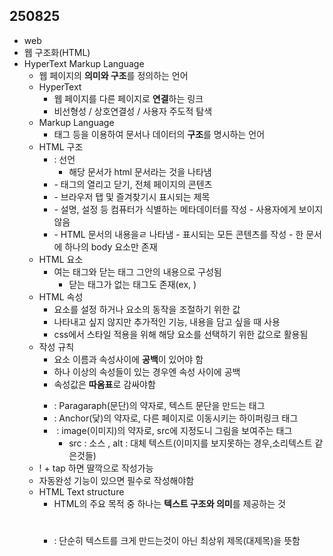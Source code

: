 ## 250825
- web
- 웹 구조화(HTML)
- HyperText Markup Language
  - 웹 페이지의 **의미와 구조**를 정의하는 언어
  - HyperText
    - 웹 페이지를 다른 페이지로 **연결**하는 링크
    - 비선형성 / 상호연결성 / 사용자 주도적 탐색
  - Markup Language
    - 태그 등을 이용하여 문서나 데이터의 **구조**를 명시하는 언어
  - HTML 구조
    - <!DOCTYPE html> : 선언
      - 해당 문서가 html 문서라는 것을 나타냄
    - <html></html>
      - 태그의 열리고 닫기, 전체 페이지의 콘텐츠
    - <title></title>
      - 브라우저 탭 및 즐겨찾기시 표시되는 제목
    - <head></head>
      - 설명, 설정 등 컴퓨터가 식별하는 메타데이터를 작성
      - 사용자에게 보이지 않음
    - <body></body>
      - HTML 문서의 내용을ㄹ 나타냄
      - 표시되는 모든 콘텐츠를 작성
      - 한 문서에 하나의 body 요소만 존재
  - HTML 요소
    - 여는 태그와 닫는 태그 그안의 내용으로 구성됨
      - 닫는 태그가 없는 태그도 존재(ex, <img>)
  - HTML 속성
    - 요소를 설정 하거나 요소의 동작을 조절하기 위한 값
    - 나타내고 싶지 않지만 추가적인 기능, 내용을 담고 싶을 때 사용
    - css에서 스타일 적용을 위해 해당 요소를 선택하기 위한 값으로 활용됨
  - 작성 규칙
    - 요소 이름과 속성사이에 **공백**이 있어야 함
    - 하나 이상의 속성들이 있는 경우엔 속성 사이에 공백
    - 속성값은 **따옴표**로 감싸야함
    - <p></p> : Paragaraph(문단)의 약자로, 텍스트 문단을 만드는  태그
    - <a> : Anchor(닻)의 약자로, 다른 페이지로 이동시키는 하이퍼링크 태그
    - <img></img> : image(이미지)의 약자로, src에 지정도니 그림을 보여주는 태그
      - src : 소스 , alt : 대체 텍스트(이미지를 보지못하는 경우,소리텍스트 같은것들)
  - ! + tap 하면 딸깍으로 작성가능
  - 자동완성 기능이 있으면 필수로 작성해야함
  - HTML Text structure
    - HTML의 주요 목적 중 하나는 **텍스트 구조와 의미**를 제공하는 것
    - <h1></h1> : 단순히 텍스트를 크게 만드는것이 아닌 최상위 제목(대제목)을 뜻함 
    
